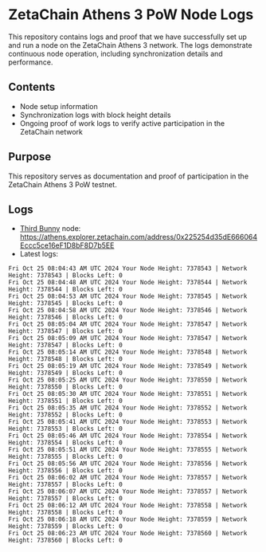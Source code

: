 # ZetaChain Athens 3 PoW Node Logs
This repository contains logs and proof that we have successfully set up and run a node on the ZetaChain Athens 3 network. The logs demonstrate continuous node operation, including synchronization details and performance.

## Contents
- Node setup information
- Synchronization logs with block height details
- Ongoing proof of work logs to verify active participation in the ZetaChain network

## Purpose
This repository serves as documentation and proof of participation in the ZetaChain Athens 3 PoW testnet.

## Logs

- [Third Bunny](https://thirdbunny.xyz/) node: https://athens.explorer.zetachain.com/address/0x225254d35dE666064Eccc5ce16eF1D8bF8D7b5EE
- Latest logs:
```
Fri Oct 25 08:04:43 AM UTC 2024 Your Node Height: 7378543 | Network Height: 7378543 | Blocks Left: 0
Fri Oct 25 08:04:48 AM UTC 2024 Your Node Height: 7378544 | Network Height: 7378544 | Blocks Left: 0
Fri Oct 25 08:04:53 AM UTC 2024 Your Node Height: 7378545 | Network Height: 7378545 | Blocks Left: 0
Fri Oct 25 08:04:58 AM UTC 2024 Your Node Height: 7378546 | Network Height: 7378546 | Blocks Left: 0
Fri Oct 25 08:05:04 AM UTC 2024 Your Node Height: 7378547 | Network Height: 7378547 | Blocks Left: 0
Fri Oct 25 08:05:09 AM UTC 2024 Your Node Height: 7378547 | Network Height: 7378547 | Blocks Left: 0
Fri Oct 25 08:05:14 AM UTC 2024 Your Node Height: 7378548 | Network Height: 7378548 | Blocks Left: 0
Fri Oct 25 08:05:19 AM UTC 2024 Your Node Height: 7378549 | Network Height: 7378549 | Blocks Left: 0
Fri Oct 25 08:05:25 AM UTC 2024 Your Node Height: 7378550 | Network Height: 7378550 | Blocks Left: 0
Fri Oct 25 08:05:30 AM UTC 2024 Your Node Height: 7378551 | Network Height: 7378551 | Blocks Left: 0
Fri Oct 25 08:05:35 AM UTC 2024 Your Node Height: 7378552 | Network Height: 7378552 | Blocks Left: 0
Fri Oct 25 08:05:41 AM UTC 2024 Your Node Height: 7378553 | Network Height: 7378553 | Blocks Left: 0
Fri Oct 25 08:05:46 AM UTC 2024 Your Node Height: 7378554 | Network Height: 7378554 | Blocks Left: 0
Fri Oct 25 08:05:51 AM UTC 2024 Your Node Height: 7378555 | Network Height: 7378555 | Blocks Left: 0
Fri Oct 25 08:05:56 AM UTC 2024 Your Node Height: 7378556 | Network Height: 7378556 | Blocks Left: 0
Fri Oct 25 08:06:02 AM UTC 2024 Your Node Height: 7378557 | Network Height: 7378557 | Blocks Left: 0
Fri Oct 25 08:06:07 AM UTC 2024 Your Node Height: 7378557 | Network Height: 7378557 | Blocks Left: 0
Fri Oct 25 08:06:12 AM UTC 2024 Your Node Height: 7378558 | Network Height: 7378558 | Blocks Left: 0
Fri Oct 25 08:06:18 AM UTC 2024 Your Node Height: 7378559 | Network Height: 7378559 | Blocks Left: 0
Fri Oct 25 08:06:23 AM UTC 2024 Your Node Height: 7378560 | Network Height: 7378560 | Blocks Left: 0
```
